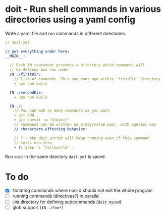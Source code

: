 # doit - Run shell commands in various directories using a yaml config

Write a yaml file and run commands in different directories.

```yaml
// doit.yml

// put everything under here:
__MAIN__:
  
  // Each IN statement precedes a directory which commands will
  // be defined and ran under
  IN ./firstDir:
    // list of commands. This one runs npm within `firstDir` directory
    - npm run build

  IN ./secondDir:
    - npm run build

  IN ./:
    // You can add as many commands as you want
    - git add .
    - git commit -m "$(date)"
    // commands can be written as a key/value pair, with special key
    // characters effecting behavior:

    // ? - the doit script will keep running even if this command
    // exits non-zero
    - ?: grep -i 'helloworld' .
```

Run `doit` in the same directory `doit.yml` is saved

# To do
- [x] Notating commands where non-0 should not exit the whole program
- [ ] running commands (directives?) in parallel
- [ ] `CMD` directory for defining subcommands (`doit mycmd`)
- [ ] glob support (`IN ./foo*`)